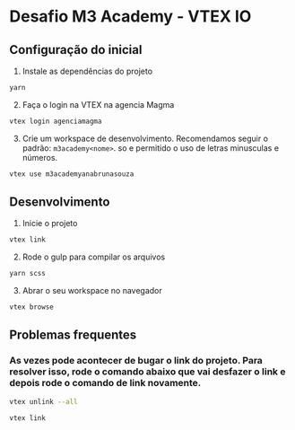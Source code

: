# Desafio M3 Academy - VTEX IO 

## Configuração do inicial

1. Instale as dependências do projeto

```bash
yarn
```

2. Faça o login na VTEX na agencia Magma 

```bash
vtex login agenciamagma
```

3. Crie um workspace de desenvolvimento. 
Recomendamos seguir o padrão: `m3academy<nome>`. so e permitido o uso de letras minusculas e números.

```bash
vtex use m3academyanabrunasouza
```

## Desenvolvimento

1. Inicie o projeto

```bash
vtex link
```

2. Rode o gulp para compilar os arquivos

```bash
yarn scss
```

3. Abrar o seu workspace no navegador

```bash
vtex browse
```

## Problemas frequentes

### As vezes pode acontecer de bugar o link do projeto. Para resolver isso, rode o comando abaixo que vai desfazer o link e depois rode o comando de link novamente.

```bash
vtex unlink --all

vtex link
```


